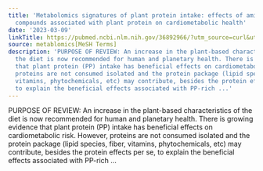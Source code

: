 ```yaml
---
title: 'Metabolomics signatures of plant protein intake: effects of amino acids and
  compounds associated with plant protein on cardiometabolic health'
date: '2023-03-09'
linkTitle: https://pubmed.ncbi.nlm.nih.gov/36892966/?utm_source=curl&utm_medium=rss&utm_campaign=pubmed-2&utm_content=1Zkrxt7ktlCbHBXEV3v65xxSnkSWNsJ1A6Fq3gBniKhGfIUslK&fc=20210907212339&ff=20230313205945&v=2.17.9.post6+86293ac
source: metablomics[MeSH Terms]
description: 'PURPOSE OF REVIEW: An increase in the plant-based characteristics of
  the diet is now recommended for human and planetary health. There is growing evidence
  that plant protein (PP) intake has beneficial effects on cardiometabolic risk. However,
  proteins are not consumed isolated and the protein package (lipid species, fiber,
  vitamins, phytochemicals, etc) may contribute, besides the protein effects per se,
  to explain the beneficial effects associated with PP-rich ...'
---
```

PURPOSE OF REVIEW: An increase in the plant-based characteristics of the diet is now recommended for human and planetary health. There is growing evidence that plant protein (PP) intake has beneficial effects on cardiometabolic risk. However, proteins are not consumed isolated and the protein package (lipid species, fiber, vitamins, phytochemicals, etc) may contribute, besides the protein effects per se, to explain the beneficial effects associated with PP-rich ...